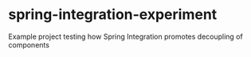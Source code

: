 spring-integration-experiment
=============================

Example project testing how Spring Integration promotes decoupling of components